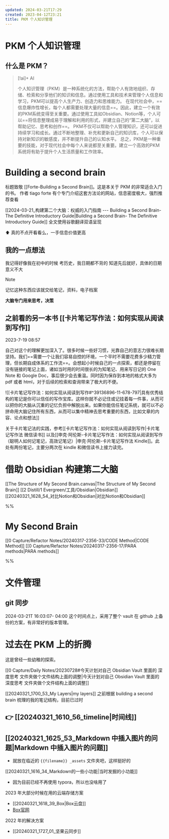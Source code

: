 ```yaml
---
updated: 2024-03-21T17:29
created: 2023-04-12T23:21
title: PKM 个人知识管理
---
```

# PKM 个人知识管理

## 什么是 PKM？

> [!ai]+ AI
>
> 个人知识管理（PKM）是一种系统化的方法，帮助个人有效地组织、存储、检索和分享他们的知识和信息。通过使用工具和技术来管理个人信息和学习，PKM可以提高个人生产力、创造力和思维能力。
> 在现代社会中，==信息爆炸性增长，每个人都需要处理大量的信息==。因此，建立一个有效的PKM系统变得至关重要。通过使用工具如Obsidian、Notion等，个人可以==将信息整理成易于理解和利用的形式，并建立自己的“第二大脑”，以帮助记忆、思考和创作==。
> PKM不仅可以帮助个人管理知识，还可以促进持续学习和成长。通过不断地整理、补充和更新自己的知识库，个人可以保持对新知识的敏感度，并不断提升自己的认知水平。
> 总之，PKM是一种重要的技能，对于现代社会中每个人来说都至关重要。建立一个高效的PKM系统将有助于提升个人生活质量和工作效率。

# Building a second brain

标题致敬 [[Forte-Building a Second Brain]]。这是本关于 PKM 的非常适合入门的书。
作者 tiago forte 有个专门介绍这套方法论的网站，信息密度极大，强烈推荐查看 

[[2024-03-21_构建第二个大脑：权威的入门指南 --- Building a Second Brain- The Definitive Introductory Guide|Building a Second Brain- The Definitive Introductory Guide]]
全文使用谷歌翻译双语呈现

⬆️ 真的不点开看看么，一手信息价值更高

## 我的一点想法

我记得好像我在初中的时候
考历史，我日期都不背的
知道先后就好，具体的日期意义不大

> [!NOTE]
> 记忆这种东西应该就交给笔记，资料，电子档案
> 
> **大脑专门用来思考，决策**

## 之前看的另一本书 [[卡片笔记写作法：如何实现从阅读到写作]]

2023-7-19 08:57 

自己对这个的理解更加深入了。很多时候一些好习惯，光靠自己的意志力很难长期坚持。我们==需要一个让我们容易自控的环境，一个平时不需要花费多少精力管理，但长期自成体系的工作流==。会想起小时候自己的一点探索，都还是停留在没有链接的笔记上面，诸如当时用的时间很长的为知笔记、用来写日记的 One Note 和 Google Doc，事后很少会去重温。同时因为保存到本地的格式大多为 pdf 或者 html，对于后续的检索和查询带来了极大的不便。 

![[卡片笔记写作法：如何实现从阅读到写作#^39136896-11-678-797|具有优秀结构的笔记是你可以信任的写作宝库。这样你就不必记住或记挂着每一件事，从而可以把你的大脑从沉重的记忆负担中解脱出来。如果你能信任笔记系统，就可以不必拼命用大脑记住所有东西，从而可以集中精神去思考重要的东西，比如文章的内容、论点和想法]]

关于卡片笔记法的实践，参考[[卡片笔记写作法：如何实现从阅读到写作|卡片笔记写作法 微信读书]] 以及[[申克·阿伦斯-卡片笔记写作法：如何实现从阅读到写作（聪明人如何记笔记，高效记笔记）|申克·阿伦斯-卡片笔记写作法 Kindle]]。此处有两份笔记，主要分两次在 kindle 和微信读书上接力读完。 

 
# 借助 Obsidian 构建第二大脑 

[[The Structure of My Second Brain.canvas|The Structure of My Second Brain]]
[[2 Distill/1 Evergreen/工具/Obsidian|Obsidian]]
[[20240321_1628_54_对比Notion和Obsidian|对比Notion和Obsidian]] 

 

%% 
# My Second Brain 

[[0 Capture/Refactor Notes/20240317-2356-33/CODE Method|CODE Method]]
[[0 Capture/Refactor Notes/20240317-2356-17/PARA methods|PARA methods]]

 %%

# 文件管理

## git 同步 

2024-03-21T 16:03:07- 04:00 
这个时间点上，采用了整个 vault 在 github 上备份的方案，有非常好的版本管理。 


# 过去在 PKM 上的折腾

这是曾经一些幼稚的探索。

[[0 Capture/Daily Notes/20230728#今天计划对自己 Obsidian Vault 里面的 深度思考 文件夹做个文件结构上面的调整|今天计划对自己 Obsidian Vault 里面的 深度思考 文件夹做个文件结构上面的调整]]

[[20240321_1700_53_My Layers|my layers]] 之前根据 building a second brain 梳理的我的笔记结构，目前已过时

## 👉 [[20240321_1610_56_timeline|时间线]]

## [[20240321_1625_53_Markdown 中插入图片的问题|Markdown 中插入图片的问题]]
- 就放在临近的 ` {{filename}} _assets ` 文件夹吧，这样挺好的

[[20240321_1616_34_Markdown的一些小功能|当时发掘的小功能]] 
- 因为目前已经不再使用 typora，所以也没啥用了 
 
2023 年大部分时候在用的云端存储方案
- [[20240321_1618_39_Box|Box云盘]] 
- [Box官网](https://www.box.com/home)

2022 年的解决方案
- [[20240321_1727_01_坚果云同步]]